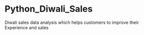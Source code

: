 # Python_Diwali_Sales
Diwali sales data analysis which helps customers to improve their Experience and sales
